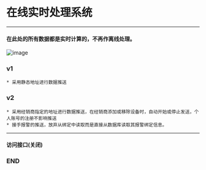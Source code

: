 # 在线实时处理系统
***
#### 在此处的所有数据都是实时计算的，不再作离线处理。

![image](https://img.alicdn.com/imgextra/i4/3083182657/TB2_5v7BbxmpuFjSZJiXXXauVXa_!!3083182657.jpg_430x430q90.jpg)

### v1 
    * 采用静态地址进行数据推送
### v2 
    * 采用经销商指定的地址进行数据推送，在经销商添加或移除设备时，自动开始或停止发送，个人账号的注册不影响推送
    * 接手报警的推送，放弃从绑定中读取而是直接从数据库读取其报警绑定信息。

***

#### 访问接口(关闭)
       
    
### END
    
    